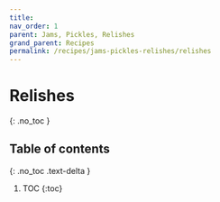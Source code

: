 ```yaml
---
title:
nav_order: 1
parent: Jams, Pickles, Relishes
grand_parent: Recipes
permalink: /recipes/jams-pickles-relishes/relishes
---
```


# Relishes
{: .no_toc }

## Table of contents
{: .no_toc .text-delta }

1. TOC
{:toc}